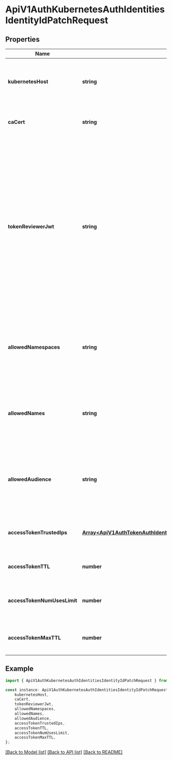 # ApiV1AuthKubernetesAuthIdentitiesIdentityIdPatchRequest


## Properties

Name | Type | Description | Notes
------------ | ------------- | ------------- | -------------
**kubernetesHost** | **string** | The new host string, host:port pair, or URL to the base of the Kubernetes API server. | [optional] [default to undefined]
**caCert** | **string** | The new PEM-encoded CA cert for the Kubernetes API server. | [optional] [default to undefined]
**tokenReviewerJwt** | **string** | Optional JWT token for accessing Kubernetes TokenReview API. If provided, this long-lived token will be used to validate service account tokens during authentication. If omitted, the client\&#39;s own JWT will be used instead, which requires the client to have the system:auth-delegator ClusterRole binding. | [optional] [default to undefined]
**allowedNamespaces** | **string** | The new comma-separated list of trusted namespaces that service accounts must belong to authenticate with Infisical. | [optional] [default to undefined]
**allowedNames** | **string** | The new comma-separated list of trusted service account names that can authenticate with Infisical. | [optional] [default to undefined]
**allowedAudience** | **string** | The new optional audience claim that the service account JWT token must have to authenticate with Infisical. | [optional] [default to undefined]
**accessTokenTrustedIps** | [**Array&lt;ApiV1AuthTokenAuthIdentitiesIdentityIdPostRequestAccessTokenTrustedIpsInner&gt;**](ApiV1AuthTokenAuthIdentitiesIdentityIdPostRequestAccessTokenTrustedIpsInner.md) | The new IPs or CIDR ranges that access tokens can be used from. | [optional] [default to undefined]
**accessTokenTTL** | **number** | The new lifetime for an acccess token in seconds. | [optional] [default to undefined]
**accessTokenNumUsesLimit** | **number** | The new maximum number of times that an access token can be used. | [optional] [default to undefined]
**accessTokenMaxTTL** | **number** | The new maximum lifetime for an acccess token in seconds. | [optional] [default to undefined]

## Example

```typescript
import { ApiV1AuthKubernetesAuthIdentitiesIdentityIdPatchRequest } from './api';

const instance: ApiV1AuthKubernetesAuthIdentitiesIdentityIdPatchRequest = {
    kubernetesHost,
    caCert,
    tokenReviewerJwt,
    allowedNamespaces,
    allowedNames,
    allowedAudience,
    accessTokenTrustedIps,
    accessTokenTTL,
    accessTokenNumUsesLimit,
    accessTokenMaxTTL,
};
```

[[Back to Model list]](../README.md#documentation-for-models) [[Back to API list]](../README.md#documentation-for-api-endpoints) [[Back to README]](../README.md)
